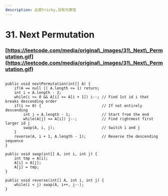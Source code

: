 ```yaml
---
description: 此题tricky,没有代表性
---
```


# 31. Next Permutation

### [https://leetcode.com/media/original\_images/31\_Next\_Permutation.gif](https://leetcode.com/media/original\_images/31\_Next\_Permutation.gif)

```

public void nextPermutation(int[] A) {
    if(A == null || A.length <= 1) return;
    int i = A.length - 2;
    while(i >= 0 && A[i] >= A[i + 1]) i--; // Find 1st id i that breaks descending order
    if(i >= 0) {                           // If not entirely descending
        int j = A.length - 1;              // Start from the end
        while(A[j] <= A[i]) j--;           // Find rightmost first larger id j
        swap(A, i, j);                     // Switch i and j
    }
    reverse(A, i + 1, A.length - 1);       // Reverse the descending sequence
}

public void swap(int[] A, int i, int j) {
    int tmp = A[i];
    A[i] = A[j];
    A[j] = tmp;
}

public void reverse(int[] A, int i, int j) {
    while(i < j) swap(A, i++, j--);
}
```
